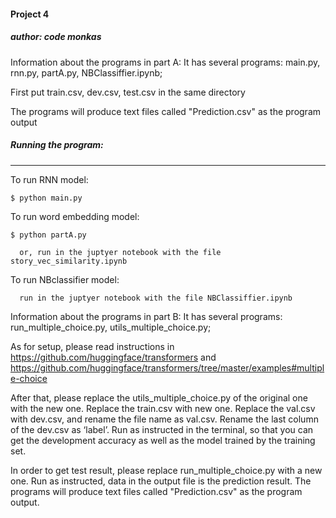 #### Project 4
##### author: code monkas


Information about the programs in part A:
It has several programs: main.py, rnn.py, partA.py, NBClassiffier.ipynb;

First put train.csv, dev.csv, test.csv in the same directory

The programs will produce text files called "Prediction.csv" as the program output

##### Running the program:
---------------------
To run RNN model: 
        
	$ python main.py  
	
To run word embedding model: 

	$ python partA.py
    
      or, run in the juptyer notebook with the file story_vec_similarity.ipynb
    
To run NBclassifier model: 
    
      run in the juptyer notebook with the file NBClassiffier.ipynb
      

Information about the programs in part B:
It has several programs: run_multiple_choice.py, utils_multiple_choice.py;

As for setup, please read instructions in https://github.com/huggingface/transformers and https://github.com/huggingface/transformers/tree/master/examples#multiple-choice

After that, please replace the utils_multiple_choice.py of the original one with the new one. Replace the train.csv with new one. Replace the val.csv with dev.csv, and rename the file name as val.csv. Rename the last column of the dev.csv as ‘label’. Run as instructed in the terminal, so that you can get the development accuracy as well as the model trained by the training set.

In order to get test result, please replace run_multiple_choice.py with a new one. Run as instructed, data in the output file is the prediction result. The programs will produce text files called "Prediction.csv" as the program output.


    




